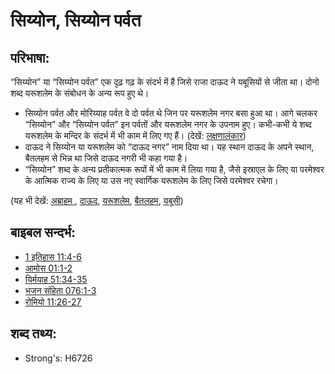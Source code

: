# सिय्योन, सिय्योन पर्वत #

## परिभाषा: ##

“सिय्योन” या “सिय्योन पर्वत” एक दृढ़ गढ़ के संदर्भ में है जिसे राजा दाऊद ने यबूसियों से जीता था। दोनो शब्द यरूशलेम के संबोधन के अन्य रूप हुए थे।

* सिय्योन पर्वत और मोरिय्याह पर्वत वे दो पर्वत थे जिन पर यरूशलेम नगर बसा हुआ था। आगे चलकर “सिय्योन” और “सिय्योन पर्वत” इन पर्वतों और यरूशलेम नगर के उपनाम हुए। कभी-कभी ये शब्द यरूशलेम के मन्दिर के संदर्भ में भी काम में लिए गए हैं। (देखें: [लक्षणालंकार](rc://hi/ta/man/translate/figs-metonymy))
* दाऊद ने सिय्योन या यरूशलेम को “दाऊद नगर” नाम दिया था। यह स्थान दाऊद के अपने स्थान, बैतलहम से भिन्न था जिसे दाऊद नगरी भी कहा गया है।
* “सिय्योन” शब्द के अन्य प्रतीकात्मक रूपों में भी काम में लिया गया है, जैसे इस्राएल के लिए या परमेश्वर के आत्मिक राज्य के लिए या उस नए स्वार्गिक यरूशलेम के लिए जिसे परमेश्वर रचेगा।

(यह भी देखें: [अब्राहम ](../names/abraham.md), [दाऊद](../names/david.md), [यरूशलेम](../names/jerusalem.md), [बैतलहम](../names/bethlehem.md), [यबूसी](../names/jebusites.md))

## बाइबल सन्दर्भ: ##

* [1 इतिहास 11:4-6](rc://hi/tn/help/1ch/11/04)
* [आमोस 01:1-2](rc://hi/tn/help/amo/01/01)
* [यिर्मयाह 51:34-35](rc://hi/tn/help/jer/51/34)
* [भजन संहिता 076:1-3](rc://hi/tn/help/psa/076/001)
* [रोमियो 11:26-27](rc://hi/tn/help/rom/11/26)

## शब्द तथ्य: ##

* Strong's: H6726
